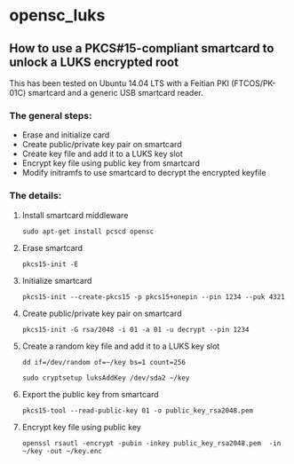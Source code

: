 # opensc_luks
## How to use a PKCS#15-compliant smartcard to unlock a LUKS encrypted root
This has been tested on Ubuntu 14.04 LTS with a Feitian PKI (FTCOS/PK-01C) smartcard and a generic USB smartcard reader.

### The general steps:
* Erase and initialize card
* Create public/private key pair on smartcard
* Create key file and add it to a LUKS key slot
* Encrypt key file using public key from smartcard
* Modify initramfs to use smartcard to decrypt the encrypted keyfile

### The details:
1. Install smartcard middleware

    ```sudo apt-get install pcscd opensc```

2. Erase smartcard

    ```pkcs15-init -E```
    
3. Initialize smartcard

    ```pkcs15-init --create-pkcs15 -p pkcs15+onepin --pin 1234 --puk 4321```
    
4. Create public/private key pair on smartcard

    ```pkcs15-init -G rsa/2048 -i 01 -a 01 -u decrypt --pin 1234```
    
5. Create a random key file and add it to a LUKS key slot

    ```dd if=/dev/random of=~/key bs=1 count=256```
    
    ```sudo cryptsetup luksAddKey /dev/sda2 ~/key```
    
6. Export the public key from smartcard

    ```pkcs15-tool --read-public-key 01 -o public_key_rsa2048.pem```

7. Encrypt key file using public key

    ```openssl rsautl -encrypt -pubin -inkey public_key_rsa2048.pem  -in ~/key -out ~/key.enc```
